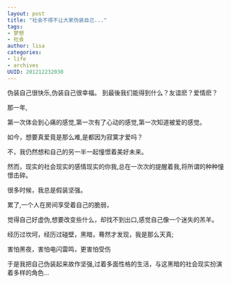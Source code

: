 ```yaml
---
layout: post
title: "社会不得不让大家伪装自己..."
tags: 
- 梦想
- 社会
author: lisa
categories:
- life
- archives
UUID: 201212232030
---
```


伪装自己很快乐,伪装自己很幸福。 到最後我们能得到什么？友谊麽？爱情麽？

那一年,

第一次体会到心痛的感觉,第一次有了心动的感觉,第一次知道被爱的感觉。

如今，想要真爱竟是那么难,是都因为寂寞才爱吗？

不，我仍然想和自己的另一半一起憧憬着美好未来。

然而，现实的社会现实的感情现实的你我,总在一次次的提醒着我,将所谓的种种憧憬击碎。

很多时候，我总是假装坚强。

累了,一个人在房间享受着自己的脆弱，

觉得自己好虚伪,想要改变些什么，却找不到出口,感觉自己像一个迷失的羔羊。

经历过坎坷，经历过碰壁，黑暗，蓦然才发现，我是那么天真;

害怕黑夜，害怕电闪雷鸣，更害怕受伤

于是我把自己伪装起来故作坚强,过着多面性格的生活，与这黑暗的社会现实扮演着多样的角色...
